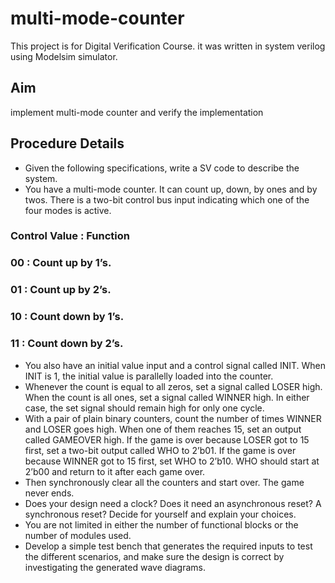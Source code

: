 # multi-mode-counter
This project is for Digital Verification Course. it was written in system verilog using Modelsim simulator.
## Aim
implement multi-mode counter and verify the implementation
## Procedure Details
- Given the following specifications, write a SV code to describe the system.
- You have a multi-mode counter. It can count up, down, by ones and by twos. There is
a two-bit control bus input indicating which one of the four modes is active.

###  Control Value   :     Function
###    00            :     Count up by 1’s.
###    01            :     Count up by 2’s.
###    10            :     Count down by 1’s.
###    11            :     Count down by 2’s.

- You also have an initial value input and a control signal called INIT. When INIT is 1,
the initial value is parallelly loaded into the counter.
- Whenever the count is equal to all zeros, set a signal called LOSER high. When the
count is all ones, set a signal called WINNER high. In either case, the set signal
should remain high for only one cycle.
- With a pair of plain binary counters, count the number of times WINNER and LOSER
goes high. When one of them reaches 15, set an output called GAMEOVER high. If
the game is over because LOSER got to 15 first, set a two-bit output called WHO to
2’b01. If the game is over because WINNER got to 15 first, set WHO to 2’b10. WHO
should start at 2’b00 and return to it after each game over.
- Then synchronously clear all the counters and start over. The game never ends.
- Does your design need a clock? Does it need an asynchronous reset? A synchronous
reset? Decide for yourself and explain your choices.
- You are not limited in either the number of functional blocks or the number of
modules used.
- Develop a simple test bench that generates the required inputs to test the different
scenarios, and make sure the design is correct by investigating the generated wave
diagrams.

